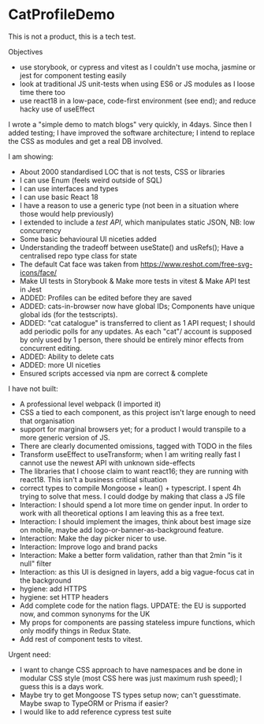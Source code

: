# CatProfileDemo

This is not a product, this is a tech test.

Objectives

- use storybook, or cypress and vitest as I couldn't use mocha, jasmine or jest for component testing easily
- look at traditional JS unit-tests when using ES6 or JS modules as I loose time there too
- use react18 in a low-pace, code-first environment (see end); and reduce hacky use of useEffect

I wrote a "simple demo to match blogs" very quickly, in 4days. Since then I added testing; I have improved the software architecture; I intend to replace the CSS as modules and get a real DB involved.

I am showing:

- About 2000 standardised LOC that is not tests, CSS or libraries
- I can use Enum (feels weird outside of SQL)
- I can use interfaces and types
- I can use basic React 18
- I have a reason to use a generic type (not been in a situation where those would help previously)
- I extended to include a _test API_, which manipulates static JSON, NB: low concurrency
- Some basic behavioural UI niceties added
- Understanding the tradeoff between useState() and usRefs(); Have a centralised repo type class for state
- The default Cat face was taken from https://www.reshot.com/free-svg-icons/face/
- Make UI tests in Storybook & Make more tests in vitest & Make API test in Jest
- ADDED: Profiles can be edited before they are saved
- ADDED: cats-in-browser now have global IDs; Components have unique global ids (for the testscripts).
- ADDED: "cat catalogue" is transferred to client as 1 API request; I should add periodic polls for any updates. As each "cat"/ account is supposed by only used by 1 person, there should be entirely minor effects from concurrent editing.
- ADDED: Ability to delete cats
- ADDED: more UI niceties
- Ensured scripts accessed via npm are correct & complete

I have not built:

- A professional level webpack (I imported it)
- CSS a tied to each component, as this project isn't large enough to need that organisation
- support for marginal browsers yet; for a product I would transpile to a more generic version of JS.
- There are clearly documented omissions, tagged with TODO in the files
- Transform useEffect to useTransform; when I am writing really fast I cannot use the newest API with unknown side-effects
- The libraries that I choose claim to want react16; they are running with react18. This isn't a business critical situation
- correct types to compile Mongoose + lean() + typescript. I spent 4h trying to solve that mess. I could dodge by making that class a JS file
- Interaction: I should spend a lot more time on gender input. In order to work with all theoretical options I am leaving this as a free text.
- Interaction: I should implement the images, think about best image size on mobile, maybe add logo-or-banner-as-background feature.
- Interaction: Make the day picker nicer to use.
- Interaction: Improve logo and brand packs
- Interaction: Make a better form validation, rather than that 2min "is it null" filter
- Interaction: as this UI is designed in layers, add a big vague-focus cat in the background
- hygiene: add HTTPS
- hygiene: set HTTP headers
- Add complete code for the nation flags. UPDATE: the EU is supported now, and common synonyms for the UK
- My props for components are passing stateless impure functions, which only modify things in Redux State.
- Add rest of component tests to vitest.

Urgent need:

- I want to change CSS approach to have namespaces and be done in modular CSS style (most CSS here was just maximum rush speed); I guess this is a days work.
- Maybe try to get Mongoose TS types setup now; can't guesstimate. Maybe swap to TypeORM or Prisma if easier?
- I would like to add reference cypress test suite 
